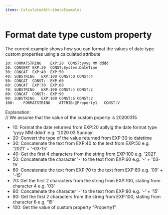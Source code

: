 ```yaml
---
items: CalculatedAttributeExamples
---
```


# Format date type custom property 

The current example shows how you can format the values of date type custom properties using a calculated attribute


```
10:	FORMATSTRING	EXP:20	CONST:yyyy MM dddd		
20:	CONVERT	EXP:30	CONST:System.DateTime		
30:	CONCAT	EXP:40	EXP:50		
40:	SUBSTRING	EXP:100	CONST:0	CONST:4
50:	CONCAT	CONST:-	EXP:60		
60:	CONCAT	EXP:70	EXP:80		
70:	SUBSTRING	EXP:100	CONST:4	CONST:2
80:	CONCAT	CONST:-	EXP:90		
90:	SUBSTRING	EXP:100	CONST:6	CONST:2
100:	FORMATSTRING	ATTRIB:@Property1	CONST:V		

```



Explanation:
<br/>// We assume that the value of the custom poperty is 20200315

- 10: Format the date returned from EXP:20 apllyig the date format type 'yyyy MM dddd' e.g. '2020 03 Sunday'.
- 20: Convert the type of the value returned from EXP:30 to datetime	
- 30: Concatenate the text from EXP:40 to the text from EXP:50 e.g. '2021' + '-03-15'
- 40: Get the first 4 characters from the string from EXP:100 e.g. '2021'
- 50: Concatenate the character '-' to the text from EXP:60 e.g. '-' + '03-15'
- 60: Concatenate the text from EXP:70 to the text from EXP:80 e.g. '09' + '-15'
- 70: Get the first 2 characters from the string from EXP:100, stating from character 4 e.g. '03'
- 80: Concatenate the character '-' to the text from EXP:80 e.g. '-' + '15'
- 90: Get the first 2 characters from the string from EXP:100, stating from character 6 e.g. '15'
- 100: Get the value of custom property "Property1"

